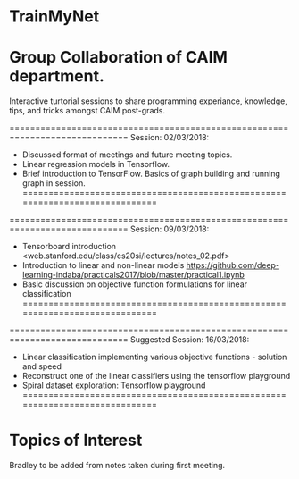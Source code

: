 # TrainMyNet
Group Collaboration of CAIM department.
==============================================================================
Interactive turtorial sessions to share programming experiance, knowledge, tips, 
and tricks amongst CAIM post-grads.

=============================================================================
Session: 02/03/2018:
* Discussed format of meetings and future meeting topics.
* Linear regression models in Tensorflow.
* Brief introduction to TensorFlow. Basics of graph building and running graph 
  in session.
=============================================================================

=============================================================================
Session: 09/03/2018:
* Tensorboard introduction 
  <web.stanford.edu/class/cs20si/lectures/notes_02.pdf>
* Introduction to linear and non-linear models 
  <https://github.com/deep-learning-indaba/practicals2017/blob/master/practical1.ipynb>
* Basic discussion on objective function formulations for linear classification
=============================================================================

=============================================================================
Suggested Session: 16/03/2018:
* Linear classification implementing various objective functions - solution and speed
* Reconstruct one of the linear classifiers using the tensorflow playground
* Spiral dataset exploration: Tensorflow playground
=============================================================================

Topics of Interest
=============================================================================
Bradley to be added from notes taken during first meeting.
